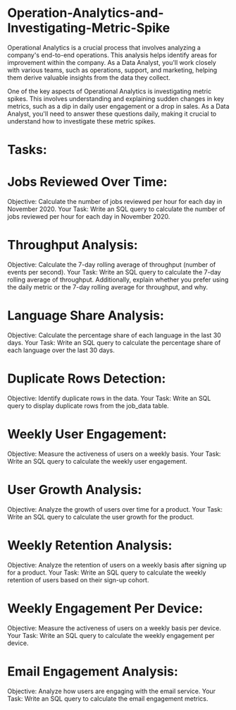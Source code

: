 # Operation-Analytics-and-Investigating-Metric-Spike
Operational Analytics is a crucial process that involves analyzing a company's end-to-end operations. This analysis helps identify areas for improvement within the company. As a Data Analyst, you'll work closely with various teams, such as operations, support, and marketing, helping them derive valuable insights from the data they collect.

One of the key aspects of Operational Analytics is investigating metric spikes. This involves understanding and explaining sudden changes in key metrics, such as a dip in daily user engagement or a drop in sales. As a Data Analyst, you'll need to answer these questions daily, making it crucial to understand how to investigate these metric spikes.

# Tasks:

# Jobs Reviewed Over Time:
Objective: Calculate the number of jobs reviewed per hour for each day in November 2020.
Your Task: Write an SQL query to calculate the number of jobs reviewed per hour for each day in November 2020.
# Throughput Analysis:
Objective: Calculate the 7-day rolling average of throughput (number of events per second).
Your Task: Write an SQL query to calculate the 7-day rolling average of throughput. Additionally, explain whether you prefer using the daily metric or the 7-day rolling average for throughput, and why.
# Language Share Analysis:
Objective: Calculate the percentage share of each language in the last 30 days.
Your Task: Write an SQL query to calculate the percentage share of each language over the last 30 days.
# Duplicate Rows Detection:
Objective: Identify duplicate rows in the data.
Your Task: Write an SQL query to display duplicate rows from the job_data table.

# Weekly User Engagement:
Objective: Measure the activeness of users on a weekly basis.
Your Task: Write an SQL query to calculate the weekly user engagement.
# User Growth Analysis:
Objective: Analyze the growth of users over time for a product.
Your Task: Write an SQL query to calculate the user growth for the product.
# Weekly Retention Analysis:
Objective: Analyze the retention of users on a weekly basis after signing up for a product.
Your Task: Write an SQL query to calculate the weekly retention of users based on their sign-up cohort.
# Weekly Engagement Per Device:
Objective: Measure the activeness of users on a weekly basis per device.
Your Task: Write an SQL query to calculate the weekly engagement per device.
# Email Engagement Analysis:
Objective: Analyze how users are engaging with the email service.
Your Task: Write an SQL query to calculate the email engagement metrics.
